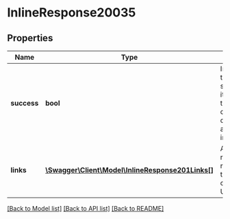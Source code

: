 # InlineResponse20035

## Properties
Name | Type | Description | Notes
------------ | ------------- | ------------- | -------------
**success** | **bool** | Indicates if the operation succeeded.  If it did not, then the &#x60;errors&#x60; collection will contain additional information. | 
**links** | [**\Swagger\Client\Model\InlineResponse201Links[]**](InlineResponse201Links.md) | A list of related resources and their corresponding URL links. | 

[[Back to Model list]](../README.md#documentation-for-models) [[Back to API list]](../README.md#documentation-for-api-endpoints) [[Back to README]](../README.md)


